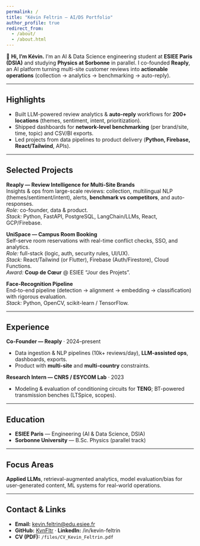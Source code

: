 ```yaml
---
permalink: /
title: "Kévin Feltrin — AI/DS Portfolio"
author_profile: true
redirect_from: 
  - /about/
  - /about.html
---
```


👋 **Hi, I’m Kévin.** I’m an AI & Data Science engineering student at **ESIEE Paris (DSIA)** and studying **Physics at Sorbonne** in parallel. I co-founded **Reaply**, an AI platform turning multi-site customer reviews into **actionable operations** (collection → analytics → benchmarking → auto-reply).

---

## Highlights
- Built LLM-powered review analytics & **auto-reply** workflows for **200+ locations** (themes, sentiment, intent, prioritization).
- Shipped dashboards for **network-level benchmarking** (per brand/site, time, topic) and CSV/BI exports.
- Led projects from data pipelines to product delivery (**Python, Firebase, React/Tailwind**, APIs).

---

## Selected Projects
**Reaply — Review Intelligence for Multi-Site Brands**  
Insights & ops from large-scale reviews: collection, multilingual NLP (themes/sentiment/intent), alerts, **benchmark vs competitors**, and auto-responses.  
*Role:* co-founder, data & product.  
*Stack:* Python, FastAPI, PostgreSQL, LangChain/LLMs, React, GCP/Firebase.

**UniSpace — Campus Room Booking**  
Self-serve room reservations with real-time conflict checks, SSO, and analytics.  
*Role:* full-stack (logic, auth, security rules, UI/UX).  
*Stack:* React/Tailwind (or Flutter), Firebase (Auth/Firestore), Cloud Functions.  
_Award:_ **Coup de Cœur** @ ESIEE “Jour des Projets”.

**Face-Recognition Pipeline**  
End-to-end pipeline (detection → alignment → embedding → classification) with rigorous evaluation.  
*Stack:* Python, OpenCV, scikit-learn / TensorFlow.

---

## Experience
**Co-Founder — Reaply** · 2024–present  
- Data ingestion & NLP pipelines (10k+ reviews/day), **LLM-assisted ops**, dashboards, exports.  
- Product with **multi-site** and **multi-country** constraints.

**Research Intern — CNRS / ESYCOM Lab** · 2023  
- Modeling & evaluation of conditioning circuits for **TENG**; BT-powered transmission benches (LTSpice, scopes).

---

## Education
- **ESIEE Paris** — Engineering (AI & Data Science, DSIA)  
- **Sorbonne University** — B.Sc. Physics (parallel track)

---

## Focus Areas
**Applied LLMs**, retrieval-augmented analytics, model evaluation/bias for user-generated content, ML systems for real-world operations.

---

## Contact & Links
- **Email:** kevin.feltrin@edu.esiee.fr  
- **GitHub:** [KvnFltr](https://github.com/KvnFltr) · **LinkedIn:** /in/kevin-feltrin  
- **CV (PDF):** `/files/CV_Kevin_Feltrin.pdf`
